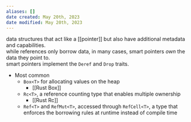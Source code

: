 ```yaml
---
aliases: []
date created: May 20th, 2023
date modified: May 20th, 2023
---
```

data structures that act like a [[pointer]] but also have additional metadata and capabilities.  
while references only borrow data, in many cases, smart pointers _own_ the data they point to.  
smart pointers implement the `Deref` and `Drop` traits.

- Most common
	- `Box<T>` for allocating values on the heap
		- [[Rust Box]]
	- `Rc<T>`, a reference counting type that enables multiple ownership
		- [[Rust Rc]]
	- `Ref<T>` and `RefMut<T>`, accessed through `RefCell<T>`, a type that enforces the borrowing rules at runtime instead of compile time
 